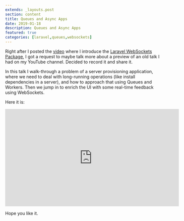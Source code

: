 ```yaml
---
extends: _layouts.post
section: content
title: Queues and Async Apps
date: 2019-01-18
description: Queues and Async Apps
featured: true
categories: [laravel,queues,websockets]
---
```


Right after I posted the [video](https://www.youtube.com/watch?v=GtphrhnFwZQ) where I introduce the [Laravel WebSockets Package](https://docs.beyondco.de/laravel-websockets/), I got a request to maybe talk more about a preview of an old talk I had on my YouTube channel. Decided to record it and share it.

In this talk I walk-through a problem of a server provisioning application, where we need to deal with long-running operations (like install dependencies in a server), and how to approach that using Queues and Workers. Then we jump in to enrich the UI with some real-time feedback using WebSockets.
    
Here it is:

<iframe width="560" height="315" src="https://www.youtube.com/embed/mhmkap7jdu8" frameborder="0" allow="accelerometer; autoplay; encrypted-media; gyroscope; picture-in-picture" allowfullscreen></iframe>

Hope you like it.

